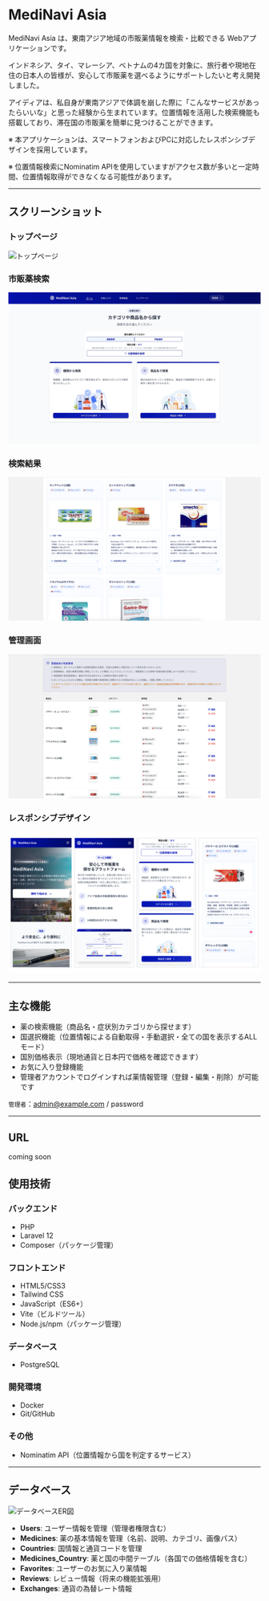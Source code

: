 # MediNavi Asia

MediNavi Asia は、東南アジア地域の市販薬情報を検索・比較できる Webアプリケーションです。

インドネシア、タイ、マレーシア、ベトナムの4カ国を対象に、旅行者や現地在住の日本人の皆様が、安心して市販薬を選べるようにサポートしたいと考え開発しました。

アイディアは、私自身が東南アジアで体調を崩した際に「こんなサービスがあったらいいな」と思った経験から生まれています。位置情報を活用した検索機能も搭載しており、滞在国の市販薬を簡単に見つけることができます。

※ 本アプリケーションは、スマートフォンおよびPCに対応したレスポンシブデザインを採用しています。

※ 位置情報検索にNominatim APIを使用していますがアクセス数が多いと一定時間、位置情報取得ができなくなる可能性があります。

---

## スクリーンショット

### トップページ
![トップページ](docs/images/welcome.png)

### 市販薬検索
![検索ページ](docs/images/home.png)

### 検索結果
![検索ページ](docs/images/search.png)

### 管理画面
![管理画面](docs/images/management.png)

### レスポンシブデザイン
![レスポンシブ](docs/images/respo.png)

---

## 主な機能

- 薬の検索機能（商品名・症状別カテゴリから探せます）
- 国選択機能（位置情報による自動取得・手動選択・全ての国を表示するALLモード）
- 国別価格表示（現地通貨と日本円で価格を確認できます）
- お気に入り登録機能
- 管理者アカウントでログインすれば薬情報管理（登録・編集・削除）が可能です

```管理者```：admin@example.com / password

---

## URL
 coming soon

## 使用技術

### バックエンド
- PHP
- Laravel 12
- Composer（パッケージ管理）

### フロントエンド
- HTML5/CSS3
- Tailwind CSS
- JavaScript（ES6+）
- Vite（ビルドツール）
- Node.js/npm（パッケージ管理）

### データベース
- PostgreSQL

### 開発環境
- Docker
- Git/GitHub

### その他
- Nominatim API（位置情報から国を判定するサービス）

---

## データベース
![データベースER図](docs/images/database_schema.png)

- **Users**: ユーザー情報を管理（管理者権限含む）
- **Medicines**: 薬の基本情報を管理（名前、説明、カテゴリ、画像パス）
- **Countries**: 国情報と通貨コードを管理
- **Medicines_Country**: 薬と国の中間テーブル（各国での価格情報を含む）
- **Favorites**: ユーザーのお気に入り薬情報
- **Reviews**: レビュー情報（将来の機能拡張用）
- **Exchanges**: 通貨の為替レート情報